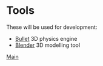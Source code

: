 # Tools #
These will be used for development:
  * [Bullet](Bullet.md) 3D physics engine
  * [Blender](Blender.md) 3D modelling tool

[Main](Main.md)